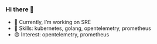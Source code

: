 ### Hi there 👋

- 🔭 Currently, I’m working on SRE
- 💬 Skills: kubernetes, golang, opentelemetry, prometheus
- 😄 Interest: opentelemetry, prometheus

